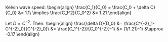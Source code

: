 Kelvin wave speed:
\begin{align}
    \frac{C_1}{C_0} = \frac{C_0 + \delta C}{C_0} &= 1.1\\
    \implies \frac{C_1^2}{C_0^2} &= 1.21
\end{align}

Let $D = C^{-2}$. Then:
\begin{align}
    \frac{\delta D}{D_0} &= \frac{C^{-2}_1-C^{-2}_0}{C^{-2}_0}\\
    &= \frac{C_1^{-2}}{C_0^{-2}}-1\\
    &= (1/1.21)-1\\
    &\approx -0.17
\end{align}